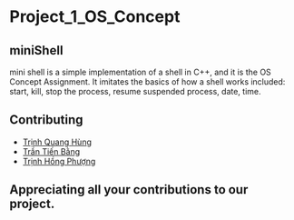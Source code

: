 # Project_1_OS_Concept
## miniShell
mini shell is a simple implementation of a shell in C++, and it is the OS Concept Assignment. It imitates the basics of how a shell works included: start, kill, stop the process, resume suspended process, date, time. 


## Contributing
- [Trịnh Quang Hùng](https://github.com/trinhhungfischer)
- [Trần Tiến Bằng](https://github.com/TranBang875)
- [Trịnh Hồng Phượng](https://github.com/hongphuong0211)

## Appreciating all your contributions to our project.
